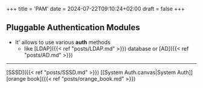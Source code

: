 +++
title = 'PAM'
date = 2024-07-22T09:10:24+02:00
draft = false
+++

## Pluggable Authentication Modules

-  It' allows to use various **auth** methods
	- like [LDAP]({{< ref "posts/LDAP.md" >}}) database or [AD]({{< ref "posts/AD.md" >}})

---- 
[SSSD]({{< ref "posts/SSSD.md" >}}) 
[[System Auth.canvas|System Auth]]
[orange book]({{< ref "posts/orange_book.md" >}})
